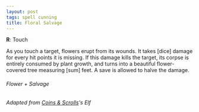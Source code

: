 ```yaml
---
layout: post
tags: spell cunning
title: Floral Salvage
---
```

**R**: Touch 

As you touch a target, flowers erupt from its wounds. It takes [dice] damage for every hit points it is missing. If this damage kills the target, its corpse is entirely consumed by plant growth, and turns into a beautiful flower-covered tree measuring [sum] feet. A save is allowed to halve the damage.

###### *Flower + Salvage*

###### Adapted from [Coins & Scrolls](https://coinsandscrolls.blogspot.com/2017/05/osr-elves-and-elf-wizards.html)'s Elf
